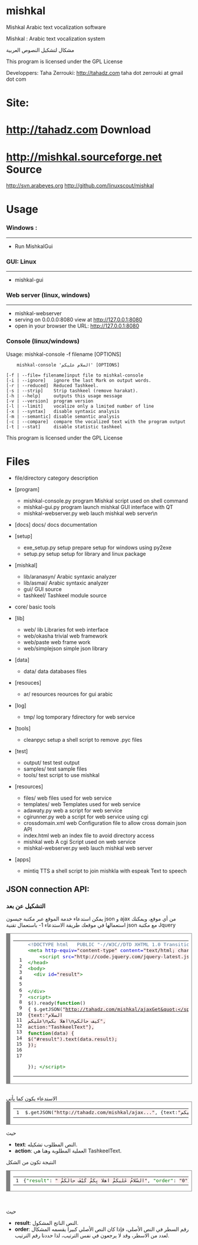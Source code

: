 

mishkal
=======
  Mishkal Arabic text vocalization software
  
  Mishkal : Arabic text vocalization system
  
  مشكال لتشكيل النصوص العربية
  
  This program is licensed under the GPL License
  
  Developpers: 	Taha Zerrouki: http://tahadz.com
	taha dot zerrouki at gmail dot com


Site:
==========
http://tahadz.com
Download
==========
http://mishkal.sourceforge.net
Source
=============
http://svn.arabeyes.org
http://github.com/linuxscout/mishkal


Usage
=====
### Windows :
-----------
 * Run MishkalGui

### GUI: Linux
---------------
  - mishkal-gui

### Web server (linux, windows)
-----------
  * mishkal-webserver
  * serving on 0.0.0.0:8080 view at http://127.0.0.1:8080
  * open in your browser the URL: http://127.0.0.1:8080

### Console (linux/windows)

 Usage: mishkal-console -f filename [OPTIONS]


        mishkal-console 'السلام عليكم' [OPTIONS]

	[-f | --file= filename]input file to mishkal-console
	[-i | --ignore]   ignore the last Mark on output words.
	[-r | --reduced]  Reduced Tashkeel.
	[-s | --strip]    Strip tashkeel (remove harakat).
	[-h | --help]     outputs this usage message
	[-v | --version]  program version
	[-l | --limit]    vocalize only a limited number of line
	[-x | --syntax]   disable syntaxic analysis
	[-m | --semantic] disable semantic analysis
	[-c | --compare]  compare the vocalized text with the program output
	[-t | --stat]     disable statistic tashkeel

  This program is licensed under the GPL License


Files
=====
* file/directory	category	description 
* [program]
	- mishkal-console.py	program	Mishkal script used on shell command
	- mishkal-gui.py	program	launch mishkal GUI interface with QT
	- mishkal-webserver.py	web	lauch mishkal web server\n
  
* [docs]
  	docs/	docs	documentation
* [setup]
	- exe_setup.py	setup	prepare setup for windows using py2exe
  	- setup.py	setup	setup for library and linux package
* [mishkal]
  	- lib/aranasyn/		Arabic syntaxic analyzer
  	- lib/asmai/		Arabic syntaxic analyzer
  	- gui/		GUI source
  	- tashkeel/		Tashkeel module source
* core/		basic tools

* [lib]
  	- web/	lib	Libraries fot web interface
  	- web/okasha	trivial web framework
  	- web/paste		web frame work
  	- web/simplejson	simple json library		
* [data]
  	- data/	data	databases files
* [resouces]
  	- ar/	resources	reources for gui arabic
* [log]
  	- tmp/	log	tomporary fdirectory for web service
* [tools]
	- cleanpyc	setup	a shell script to remove .pyc files
* [test]
	- output/	test	test output
	- samples/	test	sample files
	- tools/	test	script to use mishkal
* [resources]
  	- files/	web	files used for web service
  	- templates/	web	Templates used for web service
  	- adawaty.py	web	a script for web service
  	- cgirunner.py	web	a script for web service using cgi
  	- crossdomain.xml	web	Configuration file to allow cross domain json API
  	- index.html	web	an index file to avoid directory access
  	- mishkal	web	A cgi Script used on web service
  	- mishkal-webserver.py	web	lauch mishkal web server
* [apps]
  	- mintiq	TTS	a shell script to join mishkla with espeak Text to speech

JSON connection API:
-----------------

<a name="API"><h3>التشكيل عن بعد</h3></a>
يمكن استدعاء خدمة الموقع عبر مكتبة جيسون json و ajax من أي موقع، ويمكنك استعمالها في موقعك
طريقة الاستدعاء 
1- باستعمال تقنية  json مع مكتبة Jquery


<div dir='ltr'>
<!-- HTML generated using hilite.me --><div style="background: #ffffff; overflow:auto;width:auto;color:black;background:white;border:solid gray;border-width:.1em .1em .1em .8em;padding:.2em .6em;"><table><tr><td><pre style="margin: 0; line-height: 125%"> 1
 2
 3
 4
 5
 6
 7
 8
 9
10
11
12
13
14
15
16
17</pre></td><td><pre style="margin: 0; line-height: 125%"><span style="color: #507090">&lt;!DOCTYPE html 	PUBLIC &quot;-//W3C//DTD XHTML 1.0 Transitional//EN&quot; &quot;http://www.w3.org/TR/xhtml1/DTD/xhtml1-transitional.dtd&quot;&gt;</span>
<span style="color: #007000">&lt;meta</span> <span style="color: #0000C0">http-equiv=</span><span style="background-color: #fff0f0">&quot;content-type&quot;</span> <span style="color: #0000C0">content=</span><span style="background-color: #fff0f0">&quot;text/html; charset=utf-8&quot;</span> <span style="color: #007000">/&gt;</span>
    <span style="color: #007000">&lt;script </span><span style="color: #0000C0">src=</span><span style="background-color: #fff0f0">&quot;http://code.jquery.com/jquery-latest.js&quot;</span><span style="color: #007000">&gt;&lt;/script&gt;</span>
<span style="color: #007000">&lt;/head&gt;</span>
<span style="color: #007000">&lt;body&gt;</span>
  <span style="color: #007000">&lt;div</span> <span style="color: #0000C0">id=</span><span style="background-color: #fff0f0">&quot;result&quot;</span><span style="color: #007000">&gt;</span>

<span style="color: #007000">&lt;/div&gt;</span>
<span style="color: #007000">&lt;script&gt;</span>
$().ready(<span style="color: #008000; font-weight: bold">function</span>() {
$.getJSON(<span style="background-color: #fff0f0">&quot;http://tahadz.com/mishkal/ajaxGet&quot;</span>, {text<span style="color: #303030">:</span><span style="background-color: #fff0f0">&quot;السلام عليكم\nاهلا بكم\nكيف حالكم&quot;</span>, action<span style="color: #303030">:</span><span style="background-color: #fff0f0">&quot;TashkeelText&quot;</span>},
  <span style="color: #008000; font-weight: bold">function</span>(data) {
      $(<span style="background-color: #fff0f0">&quot;#result&quot;</span>).text(data.result);
  });

 });
<span style="color: #007000">&lt;/script&gt;</span>
</pre></td></tr></table></div>

</div>



<br/>
الاستدعاء يكون كما يأتي
<!-- HTML generated using hilite.me --><div dir='ltr' style="background: #ffffff; overflow:auto;width:auto;color:black;background:white;border:solid gray;border-width:.1em .1em .1em .8em;padding:.2em .6em;"><table><tr><td><pre style="margin: 0; line-height: 125%">1</pre></td><td><pre style="margin: 0; line-height: 125%">$.getJSON(<span style="background-color: #fff0f0">&quot;http://tahadz.com/mishkal/ajax...&quot;</span>, {text<span style="color: #303030">:</span><span style="background-color: #fff0f0">&quot;السلام عليكم\nاهلا بكم\nكيف حالكم&quot;</span>, action<span style="color: #303030">:</span><span style="background-color: #fff0f0">&quot;TashkeelText&quot;</span>},
</pre></td></tr></table></div>

حيث<br/>
<ul>
<li><strong>text</strong>:  النص المطلوب تشكيله.</li>
<li><strong>action</strong>: العملية المطلوبة وهنا هي TashkeelText.</li>
</ul>
النتيجة تكون من الشكل
<pre dir="ltr">
<!-- HTML generated using hilite.me --><div dir='ltr' style="background: #ffffff; overflow:auto;width:auto;color:black;background:white;border:solid gray;border-width:.1em .1em .1em .8em;padding:.2em .6em;"><table><tr><td><pre style="margin: 0; line-height: 125%">1</pre></td><td><pre style="margin: 0; line-height: 125%">{<span style="color: #007000">&quot;result&quot;</span>: <span style="background-color: #fff0f0">&quot; السّلامُ عَلَيكُمْ اهلا بِكُمْ كَيْفَ حالُكُمْ&quot;</span>, <span style="color: #007000">&quot;order&quot;</span>: <span style="background-color: #fff0f0">&quot;0&quot;</span>}
</pre></td></tr></table></div>

</pre>
حيث
<ul>
<li><strong>result</strong>: النص الناتج المشكول.</li>
<li><strong>order</strong>: رقم السطر في النص الأصلي، فإذا كان النص الأصلي كبيرا يقسمه المشكال لعدد من الاسطر، وقد لا يرجعون في نفس الترتيب، لذا حددنا رقم الترتيب.</li>
</ul>
